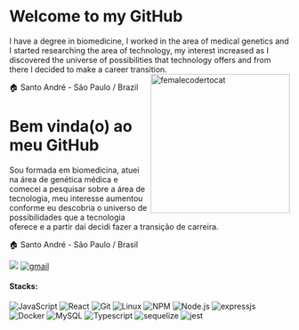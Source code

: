 # Welcome to my GitHub
I have a degree in biomedicine, I worked in the area of medical genetics and I started researching the area of technology, my interest increased as I discovered the universe of possibilities that technology offers and from there I decided to make a career transition.
<img align="right" alt="femalecodertocat" src="https://github.com/amandazanata/AmandaZanata/assets/96751880/b37c2fa0-9e2a-4ba0-b306-cd03000a0905" width="250" />

:house: Santo André - São Paulo / Brazil

# Bem vinda(o) ao meu GitHub
Sou formada em biomedicina, atuei na área de genética médica e comecei a pesquisar sobre a área de tecnologia, meu interesse aumentou conforme eu descobria o universo de possibilidades que a tecnologia oferece e a partir daí decidi fazer a transição de carreira.

:house: Santo André - São Paulo / Brasil

[![](https://img.shields.io/badge/LinkedIn-0077B5?style=for-the-badge&logo=linkedin&logoColor=white)](https://www.linkedin.com/in/amandazanata)
[<img alt="gmail" src="https://img.shields.io/badge/Gmail-D14836?style=for-the-badge&logo=gmail&logoColor=white" />](mailto:amandazanata46@gmail.com)

#### Stacks:
![JavaScript](https://img.shields.io/badge/JavaScript-F7DF1E?style=for-the-badge&logo=javascript&logoColor=black)
![React](https://img.shields.io/badge/React-61DAFB?style=for-the-badge&logo=react&logoColor=black)
![Git](https://img.shields.io/badge/Git-F05032?style=for-the-badge&logo=git&logoColor=white)
![Linux](https://img.shields.io/badge/Linux-FCC624?style=for-the-badge&logo=linux&logoColor=black)
<img alt="NPM" src="https://img.shields.io/badge/NPM-%23000000.svg?style=for-the-badge&logo=npm&logoColor=white">
<img src="https://img.shields.io/badge/Node.js-339933?style=for-the-badge&amp;logo=nodedotjs&amp;logoColor=white" alt="Node.js">
<img alt="expressjs" src="https://img.shields.io/badge/express.js-%23404d59.svg?style=for-the-badge&logo=express&logoColor=%2361DAFB">
![Docker](https://img.shields.io/badge/Docker-2496ED?style=for-the-badge&logo=docker&logoColor=white)
<img src="https://img.shields.io/badge/MySQL-00000F?style=for-the-badge&amp;logo=mysql&amp;logoColor=white" alt="MySQL">
![Typescript](https://img.shields.io/badge/TypeScript-007ACC?style=for-the-badge&logo=typescript&logoColor=white)
<img alt="sequelize" src="https://img.shields.io/badge/Sequelize-52B0E7?style=for-the-badge&logo=Sequelize&logoColor=white">
<img alt="jest" src="https://img.shields.io/badge/-jest-%23C21325?style=for-the-badge&logo=jest&logoColor=white">
